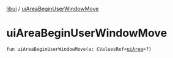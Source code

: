 [libui](README.md) / [uiAreaBeginUserWindowMove](ui-area-begin-user-window-move.md)

# uiAreaBeginUserWindowMove

`fun uiAreaBeginUserWindowMove(a: CValuesRef<`[`uiArea`](ui-area.md)`>?)`